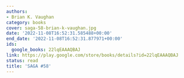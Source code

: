 ```yaml
---
authors:
- Brian K. Vaughan
category: books
cover: saga-58-brian-k-vaughan.jpg
date: '2022-11-08T16:52:31.585488+00:00'
end_date: '2022-11-08T16:52:31.877971+00:00'
ids:
  google_books: 22lqEAAAQBAJ
link: https://play.google.com/store/books/details?id=22lqEAAAQBAJ
status: read
title: 'SAGA #58'
---
```


